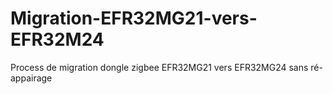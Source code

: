 # Migration-EFR32MG21-vers-EFR32M24
Process de migration dongle zigbee EFR32MG21 vers EFR32MG24 sans ré-appairage

